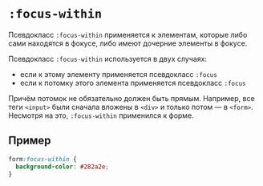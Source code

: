 <link rel="stylesheet" href="../../VSCODE/markdown.css">

# `:focus-within`

Псевдокласс `:focus-within` применяется к элементам, которые либо сами находятся в фокусе, либо имеют дочерние элементы в фокусе.

Псевдокласс `:focus-within` используется в двух случаях:

- если к этому элементу применяется псевдокласс `:focus`
- если к потомку этого элемента применяется псевдокласс `:focus`

Причём потомок не обязательно должен быть прямым. Например, все теги `<input>` были сначала вложены в `<div>` и только потом — в `<form>`. Несмотря на это, `:focus-within` применился к форме.

## Пример

```css
form:focus-within {
  background-color: #282a2e;
}
```
